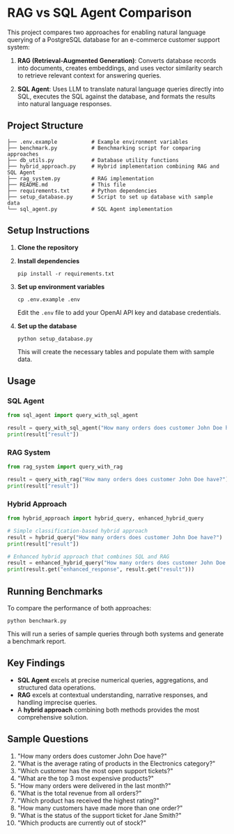 # RAG vs SQL Agent Comparison

This project compares two approaches for enabling natural language querying of a PostgreSQL database for an e-commerce customer support system:

1. **RAG (Retrieval-Augmented Generation)**: Converts database records into documents, creates embeddings, and uses vector similarity search to retrieve relevant context for answering queries.

2. **SQL Agent**: Uses LLM to translate natural language queries directly into SQL, executes the SQL against the database, and formats the results into natural language responses.

## Project Structure

```
├── .env.example           # Example environment variables
├── benchmark.py           # Benchmarking script for comparing approaches
├── db_utils.py            # Database utility functions
├── hybrid_approach.py     # Hybrid implementation combining RAG and SQL Agent
├── rag_system.py          # RAG implementation
├── README.md              # This file
├── requirements.txt       # Python dependencies
├── setup_database.py      # Script to set up database with sample data
└── sql_agent.py           # SQL Agent implementation
```

## Setup Instructions

1. **Clone the repository**

2. **Install dependencies**
   ```
   pip install -r requirements.txt
   ```

3. **Set up environment variables**
   ```
   cp .env.example .env
   ```
   Edit the `.env` file to add your OpenAI API key and database credentials.

4. **Set up the database**
   ```
   python setup_database.py
   ```
   This will create the necessary tables and populate them with sample data.

## Usage

### SQL Agent

```python
from sql_agent import query_with_sql_agent

result = query_with_sql_agent("How many orders does customer John Doe have?")
print(result["result"])
```

### RAG System

```python
from rag_system import query_with_rag

result = query_with_rag("How many orders does customer John Doe have?")
print(result["result"])
```

### Hybrid Approach

```python
from hybrid_approach import hybrid_query, enhanced_hybrid_query

# Simple classification-based hybrid approach
result = hybrid_query("How many orders does customer John Doe have?")
print(result["result"])

# Enhanced hybrid approach that combines SQL and RAG
result = enhanced_hybrid_query("How many orders does customer John Doe have?")
print(result.get("enhanced_response", result.get("result")))
```

## Running Benchmarks

To compare the performance of both approaches:

```
python benchmark.py
```

This will run a series of sample queries through both systems and generate a benchmark report.

## Key Findings

- **SQL Agent** excels at precise numerical queries, aggregations, and structured data operations.
- **RAG** excels at contextual understanding, narrative responses, and handling imprecise queries.
- A **hybrid approach** combining both methods provides the most comprehensive solution.

## Sample Questions

1. "How many orders does customer John Doe have?"
2. "What is the average rating of products in the Electronics category?"
3. "Which customer has the most open support tickets?"
4. "What are the top 3 most expensive products?"
5. "How many orders were delivered in the last month?"
6. "What is the total revenue from all orders?"
7. "Which product has received the highest rating?"
8. "How many customers have made more than one order?"
9. "What is the status of the support ticket for Jane Smith?"
10. "Which products are currently out of stock?" 
